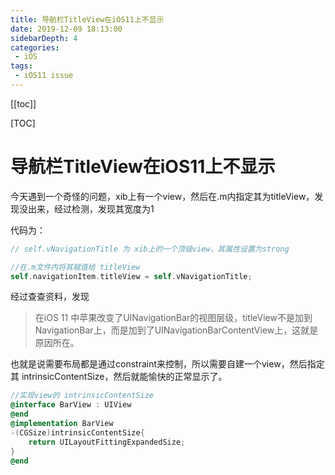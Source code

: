 ```yaml
---
title: 导航栏TitleView在iOS11上不显示
date: 2019-12-09 18:13:00
sidebarDepth: 4
categories: 
 - iOS
tags: 
 - iOS11 issue
---
```


[[toc]]

[TOC]

# 导航栏TitleView在iOS11上不显示

今天遇到一个奇怪的问题，xib上有一个view，然后在.m内指定其为titleView，发现没出来，经过检测，发现其宽度为1

代码为：

```objective-c
// self.vNavigationTitle 为 xib上的一个顶级view，其属性设置为strong

//在.m文件内将其赋值给 titleView
self.navigationItem.titleView = self.vNavigationTitle;
```



经过查查资料，发现

> 在iOS 11 中苹果改变了UINavigationBar的视图层级，titleView不是加到NavigationBar上，而是加到了UINavigationBarContentView上，这就是原因所在。

也就是说需要布局都是通过constraint来控制，所以需要自建一个view，然后指定其 intrinsicContentSize，然后就能愉快的正常显示了。



```objective-c
//实现view的 intrinsicContentSize
@interface BarView : UIView
@end
@implementation BarView
-(CGSize)intrinsicContentSize{
    return UILayoutFittingExpandedSize;
}
@end


```

